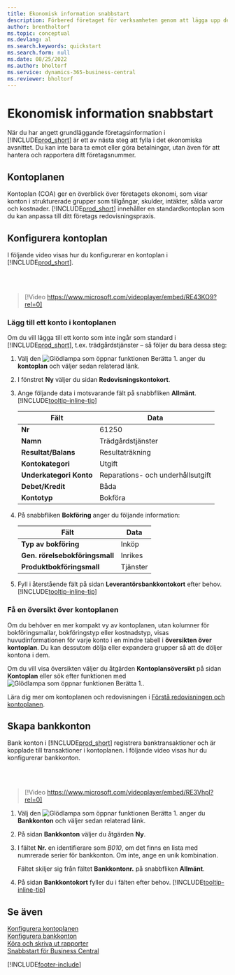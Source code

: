 ```yaml
---
title: Ekonomisk information snabbstart
description: Förbered företaget för verksamheten genom att lägga upp den ekonomiska informationen i Business Central.
author: brentholtorf
ms.topic: conceptual
ms.devlang: al
ms.search.keywords: quickstart
ms.search.form: null
ms.date: 08/25/2022
ms.author: bholtorf
ms.service: dynamics-365-business-central
ms.reviewer: bholtorf
---
```


# Ekonomisk information snabbstart

När du har angett grundläggande företagsinformation i [!INCLUDE[prod_short](includes/prod_short.md)] är ett av nästa steg att fylla i det ekonomiska avsnittet. Du kan inte bara ta emot eller göra betalningar, utan även för att hantera och rapportera ditt företagsnummer.

## Kontoplanen

Kontoplan (COA) ger en överblick över företagets ekonomi, som visar konton i strukturerade grupper som tillgångar, skulder, intäkter, sålda varor och kostnader. [!INCLUDE[prod_short](includes/prod_short.md)] innehåller en standardkontoplan som du kan anpassa till ditt företags redovisningspraxis.

## Konfigurera kontoplan

I följande video visas hur du konfigurerar en kontoplan i [!INCLUDE[prod_short](includes/prod_short.md)].

<br /><br />

> [!Video https://www.microsoft.com/videoplayer/embed/RE43KO9?rel=0]

### Lägg till ett konto i kontoplanen

Om du vill lägga till ett konto som inte ingår som standard i [!INCLUDE[prod_short](includes/prod_short.md)], t.ex. trädgårdstjänster – så följer du bara dessa steg:

1. Välj den ![Glödlampa som öppnar funktionen Berätta 1.](media/ui-search/search_small.png "Berätta för mig vad du vill göra") anger du **kontoplan** och väljer sedan relaterad länk.
2. I fönstret **Ny** väljer du sidan **Redovisningskontokort**.
3. Ange följande data i motsvarande fält på snabbfliken **Allmänt**. [!INCLUDE[tooltip-inline-tip](includes/tooltip-inline-tip_md.md)]

   | Fält | Data |
   | --- | --- |
   | **Nr** | 61250 |
   | **Namn** | Trädgårdstjänster |
   | **Resultat/Balans** | Resultaträkning |
   | **Kontokategori** | Utgift |
   | **Underkategori Konto** | Reparations- och underhållsutgift |
   | **Debet/Kredit** | Båda |
   | **Kontotyp** | Bokföra |

4. På snabbfliken **Bokföring** anger du följande information:

   | Fält | Data |
   | --- | --- |
   | **Typ av bokföring** | Inköp |
   | **Gen. rörelsebokföringsmall** | Inrikes |
   | **Produktbokföringsmall** | Tjänster |

5. Fyll i återstående fält på sidan **Leverantörsbankkontokort** efter behov. [!INCLUDE[tooltip-inline-tip](includes/tooltip-inline-tip_md.md)]

### Få en översikt över kontoplanen

Om du behöver en mer kompakt vy av kontoplanen, utan kolumner för bokföringsmallar, bokföringstyp eller kostnadstyp, visas huvudinformationen för varje konto i en mindre tabell i **översikten över kontoplan**. Du kan dessutom dölja eller expandera grupper så att de döljer kontona i dem.

Om du vill visa översikten väljer du åtgärden **Kontoplansöversikt** på sidan **Kontoplan** eller sök efter funktionen med ![Glödlampa som öppnar funktionen Berätta 1.](media/ui-search/search_small.png "Berätta för mig vad du vill göra").

Lära dig mer om kontoplanen och redovisningen i [Förstå redovisningen och kontoplanen](finance-general-ledger.md).

## Skapa bankkonton

Bank konton i [!INCLUDE[prod_short](includes/prod_short.md)] registrera banktransaktioner och är kopplade till transaktioner i kontoplanen. I följande video visas hur du konfigurerar bankkonton.

<br /><br />

> [!Video https://www.microsoft.com/videoplayer/embed/RE3Vhpl?rel=0]

1. Välj den ![Glödlampa som öppnar funktionen Berätta 1.](media/ui-search/search_small.png "Berätta för mig vad du vill göra") anger du **Bankkonton** och väljer sedan relaterad länk.
2. På sidan **Bankkonton** väljer du åtgärden **Ny**.
3. I fältet **Nr.** en identifierare som *B010*, om det finns en lista med numrerade serier för bankkonton. Om inte, ange en unik kombination.

   Fältet skiljer sig från fältet **Bankkontonr.** på snabbfliken **Allmänt**.
4. På sidan **Bankkontokort** fyller du i fälten efter behov. [!INCLUDE[tooltip-inline-tip](includes/tooltip-inline-tip_md.md)]

## Se även

[Konfigurera kontoplanen](finance-setup-chart-accounts.md)  
[Konfigurera bankkonton](bank-how-setup-bank-accounts.md)  
[Köra och skriva ut rapporter](ui-work-report.md)  
[Snabbstart för Business Central](quick-start-business-central.md)  

[!INCLUDE[footer-include](includes/footer-banner.md)]
